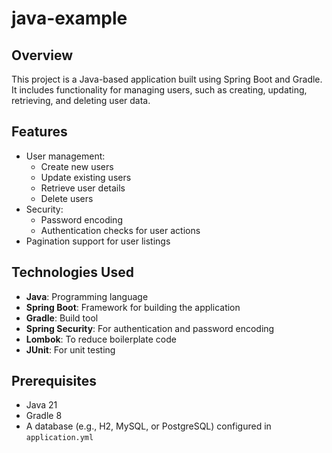# java-example

## Overview
This project is a Java-based application built using Spring Boot and Gradle. It includes functionality for managing users, such as creating, updating, retrieving, and deleting user data.

## Features
- User management:
    - Create new users
    - Update existing users
    - Retrieve user details
    - Delete users
- Security:
    - Password encoding
    - Authentication checks for user actions
- Pagination support for user listings

## Technologies Used
- **Java**: Programming language
- **Spring Boot**: Framework for building the application
- **Gradle**: Build tool
- **Spring Security**: For authentication and password encoding
- **Lombok**: To reduce boilerplate code
- **JUnit**: For unit testing

## Prerequisites
- Java 21
- Gradle 8
- A database (e.g., H2, MySQL, or PostgreSQL) configured in `application.yml`
